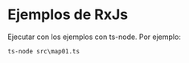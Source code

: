 # Ejemplos de RxJs

Ejecutar con los ejemplos con ts-node. Por ejemplo:

```
ts-node src\map01.ts
```
